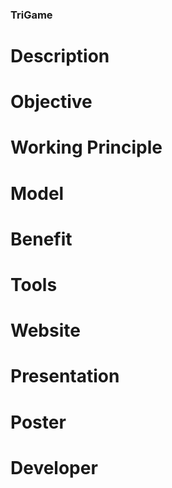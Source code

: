 ### TriGame

# Description

# Objective 

# Working Principle

# Model

# Benefit

# Tools

# Website

# Presentation

# Poster

# Developer
